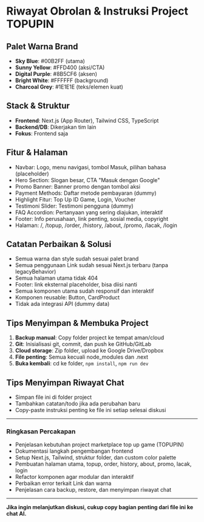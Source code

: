 # Riwayat Obrolan & Instruksi Project TOPUPIN

## Palet Warna Brand
- **Sky Blue**: #00B2FF (utama)
- **Sunny Yellow**: #FFD400 (aksi/CTA)
- **Digital Purple**: #8B5CF6 (aksen)
- **Bright White**: #FFFFFF (background)
- **Charcoal Grey**: #1E1E1E (teks/elemen kuat)

## Stack & Struktur
- **Frontend**: Next.js (App Router), Tailwind CSS, TypeScript
- **Backend/DB**: Dikerjakan tim lain
- **Fokus**: Frontend saja

## Fitur & Halaman
- Navbar: Logo, menu navigasi, tombol Masuk, pilihan bahasa (placeholder)
- Hero Section: Slogan besar, CTA "Masuk dengan Google"
- Promo Banner: Banner promo dengan tombol aksi
- Payment Methods: Daftar metode pembayaran (dummy)
- Highlight Fitur: Top Up ID Game, Login, Voucher
- Testimoni Slider: Testimoni pengguna (dummy)
- FAQ Accordion: Pertanyaan yang sering diajukan, interaktif
- Footer: Info perusahaan, link penting, sosial media, copyright
- Halaman: /, /topup, /order, /history, /about, /promo, /lacak, /login

## Catatan Perbaikan & Solusi
- Semua warna dan style sudah sesuai palet brand
- Semua penggunaan Link sudah sesuai Next.js terbaru (tanpa legacyBehavior)
- Semua halaman utama tidak 404
- Footer: link eksternal placeholder, bisa diisi nanti
- Semua komponen utama sudah responsif dan interaktif
- Komponen reusable: Button, CardProduct
- Tidak ada integrasi API (dummy data)

## Tips Menyimpan & Membuka Project
1. **Backup manual**: Copy folder project ke tempat aman/cloud
2. **Git**: Inisialisasi git, commit, dan push ke GitHub/GitLab
3. **Cloud storage**: Zip folder, upload ke Google Drive/Dropbox
4. **File penting**: Semua kecuali node_modules dan .next
5. **Buka kembali**: cd ke folder, `npm install`, `npm run dev`

## Tips Menyimpan Riwayat Chat
- Simpan file ini di folder project
- Tambahkan catatan/todo jika ada perubahan baru
- Copy-paste instruksi penting ke file ini setiap selesai diskusi

---

### Ringkasan Percakapan

- Penjelasan kebutuhan project marketplace top up game (TOPUPIN)
- Dokumentasi langkah pengembangan frontend
- Setup Next.js, Tailwind, struktur folder, dan custom color palette
- Pembuatan halaman utama, topup, order, history, about, promo, lacak, login
- Refactor komponen agar modular dan interaktif
- Perbaikan error terkait Link dan warna
- Penjelasan cara backup, restore, dan menyimpan riwayat chat

---

**Jika ingin melanjutkan diskusi, cukup copy bagian penting dari file ini ke chat AI.** 